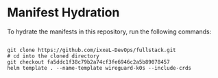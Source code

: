 
# Manifest Hydration

To hydrate the manifests in this repository, run the following commands:

```shell

git clone https://github.com/ixxeL-DevOps/fullstack.git
# cd into the cloned directory
git checkout fa5ddc1f38c79b2a74cf3fe6946c2a5b89078457
helm template . --name-template wireguard-k0s --include-crds
```